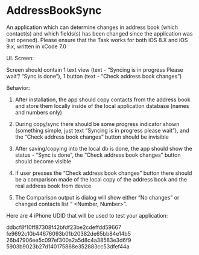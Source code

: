 # AddressBookSync
An application which can determine changes in address book (which contact(s) and which fields(s) has been changed since the application was last opened). Please ensure that the Task works for both iOS 8.X and iOS 9.x, written in xCode 7.0
 
 
UI. Screen:
 
Screen should contain 1 text view (text - “Syncing is in progress Please wait”/ “Sync is done”), 1 button (text - “Check address book changes”)
 
Behavior:
 
1. After installation, the app should copy contacts from the address book and store them locally inside of the local application database (names and numbers only)
 
2. During copy/sync there should be some progress indicator shown (something simple, just text “Syncing is in progress please wait”),  and the “Check address book changes” button should be invisible 
 
3. After saving/copying into the local db is done, the app should show the status - “Sync is done”,  the “Check address book changes” button should become visible
 
4. If user presses the “Check address book changes” button there should be a comparison made of the local copy of the address book and the real address book from device
 
5. The Comparison output is dialog will show either “No changes” or changed contacts list “<Contact name> <Number, Number>”.
 
Here are 4 iPhone UDID that will be used to test your application:
 
ddbcf8f10ff87308f42bfdf23be2cdeffdd59667​
fe9692c10b44676093b01b20382de65bb84e14b5
26b47906ee5c097ef300a2a5d8c4a38583e3d6f9
5903b9023b27d140175868e352883cc53dfef44a

